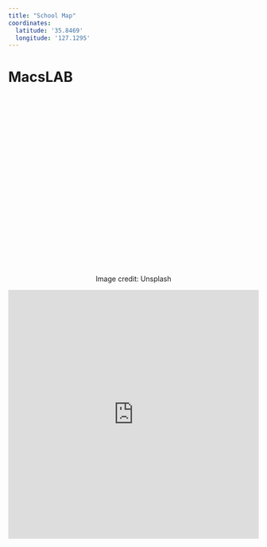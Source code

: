 ```yaml
---
title: "School Map"
coordinates:
  latitude: '35.8469'
  longitude: '127.1295'
---
```


<style>
.header-image {
  background-image: url('\assets\media\map.jpg');
  height: 400px;
  background-size: cover;
  background-position: center;
}
</style>

<div class="header-image">
  <h1>MacsLAB</h1>
</div>

<p style="text-align: center;">Image credit: Unsplash</p>

<iframe 
    width="100%" 
    height="500" 
    frameborder="0" 
    scrolling="no" 
    src="https://www.openstreetmap.org/export/embed.html?bbox=127.1255%2C35.8464%2C127.1335%2C35.8474&layer=mapnik&marker=35.8469%2C127.1295">
</iframe>
